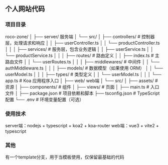 ## 个人网站代码

### 项目目录

roco-zone/
│
├── server/ 服务端
│     └── src/
│           ├── controllers/        # 控制器层，处理请求和响应
│           │   ├── userController.ts
│           │   └── productController.ts
│           │
│           ├── services/           # 服务层，包含业务逻辑
│           │   ├── userService.ts
│           │   └── productService.ts
│           │
│           ├── routes/             # 路由定义
│           │   ├── index.ts        # 主路由文件
│           │   └── userRoutes.ts
│           │
│           ├── middlewares/        # 中间件
│           │   └── authMiddleware.ts
│           │
│           ├── models/             # 数据模型（如果使用 ORM）
│           │   └── userModel.ts
│           │
│           ├── types/              # 类型定义
│           │   └── userModel.ts
│           │
│           └── app.ts              # Koa 应用程序入口
│
├── web/ web端
│     └── src/
│           ├── assets/             # 资源
│           ├── components/         # 组件
│           ├── views/              # 页面
│           ├── main.ts             # 入口文件
│
├── package.json                    # 项目依赖和脚本
├── tsconfig.json                   # TypeScript 配置
└── .env                            # 环境变量配置（可选）


### 使用技术
server端：nodejs + typescript + koa2 + koa-router
web端：vue3 + vite2 + typescript

### 其他

有一个template分支，用于当模板使用，仅保留最基础的代码